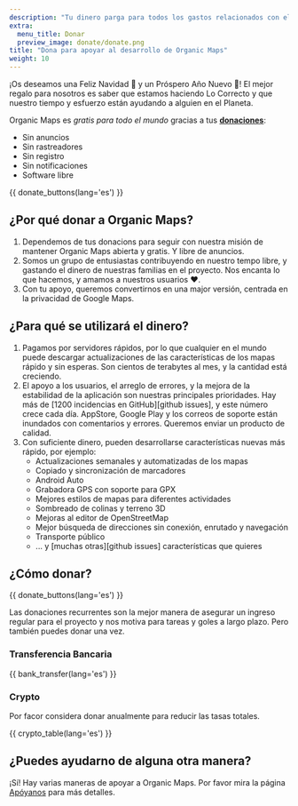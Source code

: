 ```yaml
---
description: "Tu dinero parga para todos los gastos relacionados con el proyecto y nos motiva a mejorar Organic Maps."
extra:
  menu_title: Donar
  preview_image: donate/donate.png
title: "Dona para apoyar al desarrollo de Organic Maps"
weight: 10
---
```


¡Os deseamos una Feliz Navidad 🎅 y un Próspero Año Nuevo 🎄! El mejor regalo
para nosotros es saber que estamos haciendo Lo Correcto y que nuestro tiempo
y esfuerzo están ayudando a alguien en el Planeta.

Organic Maps es _gratis para todo el mundo_ gracias a tus
**[donaciones][stripe]**:

- Sin anuncios
- Sin rastreadores
- Sin registro
- Sin notificaciones
- Software libre

{{ donate_buttons(lang='es') }}

## ¿Por qué donar a Organic Maps?

1. Dependemos de tus donacions para seguir con nuestra misión de mantener
   Organic Maps abierta y gratis. Y libre de anuncios.
2. Somos un grupo de entusiastas contribuyendo en nuestro tempo libre, y
   gastando el dinero de nuestras familias en el proyecto. Nos encanta lo
   que hacemos, y amamos a nuestros usuarios ❤️.
3. Con tu apoyo, queremos convertirnos en una major versión, centrada en la
   privacidad de Google Maps.

## ¿Para qué se utilizará el dinero?

1. Pagamos por servidores rápidos, por lo que cualquier en el mundo puede
   descargar actualizaciones de las características de los mapas rápido y
   sin esperas. Son cientos de terabytes al mes, y la cantidad está
   creciendo.
2. El apoyo a los usuarios, el arreglo de errores, y la mejora de la
   estabilidad de la aplicación son nuestras principales prioridades. Hay
   más de [1200 incidencias en GitHub][github issues], y este número crece
   cada día. AppStore, Google Play y los correos de soporte están inundados
   con comentarios y errores. Queremos enviar un producto de calidad.
3. Con suficiente dinero, pueden desarrollarse características nuevas más
   rápido, por ejemplo:
   - Actualizaciones semanales y automatizadas de los mapas
   - Copiado y sincronización de marcadores
   - Android Auto
   - Grabadora GPS con soporte para GPX
   - Mejores estilos de mapas para diferentes actividades
   - Sombreado de colinas y terreno 3D
   - Mejoras al editor de OpenStreetMap
   - Mejor búsqueda de direcciones sin conexión, enrutado y navegación
   - Transporte público
   - ... y [muchas otras][github issues] características que quieres

## ¿Cómo donar?

{{ donate_buttons(lang='es') }}

Las donaciones recurrentes son la mejor manera de asegurar un ingreso
regular para el proyecto y nos motiva para tareas y goles a largo
plazo. Pero también puedes donar una vez.

### Transferencia Bancaria

{{ bank_transfer(lang='es') }}

### Crypto

Por facor considera donar anualmente para reducir las tasas totales.

{{ crypto_table(lang='es') }}

## ¿Puedes ayudarno de alguna otra manera?

¡Sí! Hay varias maneras de apoyar a Organic Maps. Por favor mira la página
[Apóyanos](@/support-us/index.md) para más detalles.

[stripe]: https://donate.organicmaps.app/ "Donar vía Stripe"
[githu isssues]: https://github.com/organicmaps/organicmaps/issues "GitHub Issues"

